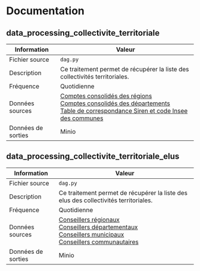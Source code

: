 # Documentation

## data_processing_collectivite_territoriale

| Information | Valeur |
| -------- | -------- |
| Fichier source | `dag.py` |
| Description | Ce traitement permet de récupérer la liste des collectivités territoriales. |
| Fréquence | Quotidienne |
| Données sources | [Comptes consolidés des régions](https://www.data.gouv.fr/fr/datasets/5f68c4ec9920494bf28021e3)<br />[Comptes consolidés des départements](https://www.data.gouv.fr/fr/datasets/5f68c4edc9ed7984245b654b)<br />[Table de correspondance Siren et code Insee des communes](https://www.data.gouv.fr/fr/datasets/630f5173873064dd369479b4) |
| Données de sorties | Minio |

## data_processing_collectivite_territoriale_elus

| Information | Valeur |
| -------- | -------- |
| Fichier source | `dag.py` |
| Description | Ce traitement permet de récupérer la liste des elus des collectivités territoriales. |
| Fréquence | Quotidienne |
| Données sources | [Conseillers régionaux<br />Conseillers départementaux<br />Conseillers municipaux<br />Conseillers communautaires](https://www.data.gouv.fr/fr/datasets/5c34c4d1634f4173183a64f1) |
| Données de sorties | Minio |

